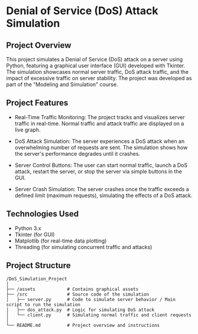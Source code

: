 # Denial of Service (DoS) Attack Simulation

## Project Overview
This project simulates a Denial of Service (DoS) attack on a server using Python, featuring a graphical user interface (GUI) developed with Tkinter. The simulation showcases normal server traffic, DoS attack traffic, and the impact of excessive traffic on server stability. The project was developed as part of the "Modeling and Simulation" course.

## Project Features

- Real-Time Traffic Monitoring:
  The project tracks and visualizes server traffic in real-time. Normal traffic and attack traffic are displayed on a live graph.
  
- DoS Attack Simulation: 
  The server experiences a DoS attack when an overwhelming number of requests are sent. The simulation shows how the server's performance degrades until it crashes.
  
- Server Control Buttons:
  The user can start normal traffic, launch a DoS attack, restart the server, or stop the server via simple buttons in the GUI.
  
- Server Crash Simulation: 
  The server crashes once the traffic exceeds a defined limit (maximum requests), simulating the effects of a DoS attack.

## Technologies Used
- Python 3.x
- Tkinter (for GUI)
- Matplotlib (for real-time data plotting)
- Threading (for simulating concurrent traffic and attacks)

## Project Structure
```plaintext
/DoS_Simulation_Project
│
├── /assets            # Contains graphical assets
├── /src               # Source code of the simulation
│   ├── server.py      # Code to simulate server behavior / Main script to run the simulation
│   ├── dos_attack.py  # Logic for simulating DoS attack
│   └── client.py      # Simulating normal traffic and client requests
│
└── README.md          # Project overview and instructions
